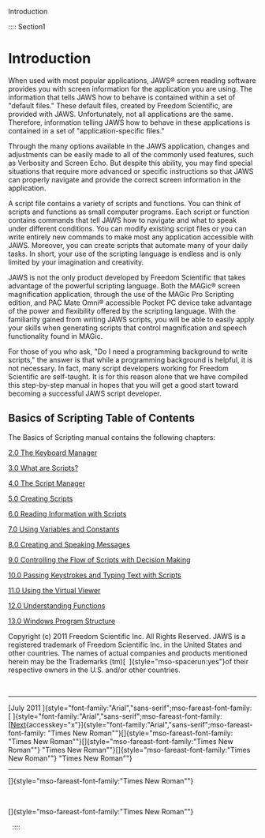 Introduction

:::: Section1
<div>

# Introduction

</div>

When used with most popular applications, JAWS® screen reading software
provides you with screen information for the application you are using.
The information that tells JAWS how to behave is contained within a set
of "default files." These default files, created by Freedom Scientific,
are provided with JAWS. Unfortunately, not all applications are the
same. Therefore, information telling JAWS how to behave in these
applications is contained in a set of "application-specific files."

Through the many options available in the JAWS application, changes and
adjustments can be easily made to all of the commonly used features,
such as Verbosity and Screen Echo. But despite this ability, you may
find special situations that require more advanced or specific
instructions so that JAWS can properly navigate and provide the correct
screen information in the application.

A script file contains a variety of scripts and functions. You can think
of scripts and functions as small computer programs. Each script or
function contains commands that tell JAWS how to navigate and what to
speak under different conditions. You can modify existing script files
or you can write entirely new commands to make most any application
accessible with JAWS. Moreover, you can create scripts that automate
many of your daily tasks. In short, your use of the scripting language
is endless and is only limited by your imagination and creativity.

JAWS is not the only product developed by Freedom Scientific that takes
advantage of the powerful scripting language. Both the MAGic® screen
magnification application, through the use of the MAGic Pro Scripting
edition, and PAC Mate Omni® accessible Pocket PC device take advantage
of the power and flexibility offered by the scripting language. With the
familiarity gained from writing JAWS scripts, you will be able to easily
apply your skills when generating scripts that control magnification and
speech functionality found in MAGic.

For those of you who ask, \"Do I need a programming background to write
scripts,\" the answer is that while a programming background is helpful,
it is not necessary. In fact, many script developers working for Freedom
Scientific are self-taught. It is for this reason alone that we have
compiled this step-by-step manual in hopes that you will get a good
start toward becoming a successful JAWS script developer.

## Basics of Scripting Table of Contents

The Basics of Scripting manual contains the following chapters:

[2.0 The Keyboard Manager](02-0_TheKeyboardManager.htm)

[3.0 What are Scripts?](03-0_WhatAreScripts.htm)

[4.0 The Script Manager](04-0_TheScriptManager.htm)

[5.0 Creating Scripts](05-0_CreatingScripts.htm)

[6.0 Reading Information with
Scripts](06-0_ReadingInformationWithScripts.htm)

[7.0 Using Variables and Constants](07-0_UsingVariablesAndConstants.htm)

[8.0 Creating and Speaking
Messages](08-0_CreatingAndSpeakingMessages.htm)

[9.0 Controlling the Flow of Scripts with Decision
Making](09-0_ControllingTheFlowOfScripts.htm)

[10.0 Passing Keystrokes and Typing Text with
Scripts](10-0_PassingKeystrokesAndTypingTextWithScripts.htm)

[11.0 Using the Virtual Viewer](11-0_UsingTheVirtualViewer.htm)

[12.0 Understanding Functions](12-0_UnderstandingFunctions.htm)

[13.0 Windows Program Structure](13-0_WindowsStructure.htm)

Copyright (c) 2011 Freedom Scientific Inc. All Rights Reserved. JAWS is
a registered trademark of Freedom Scientific Inc. in the United States
and other countries. The names of actual companies and products
mentioned herein may be the Trademarks (tm)[ 
]{style="mso-spacerun:yes"}of their respective owners in the U.S. and/or
other countries.

 

  ----------------------------------------------------------------------------------- -------------------------------------------------------------------------------- -------------------------------------------------------------------------------------------------------------------
  [July 2011 ]{style="font-family:\"Arial\",\"sans-serif\";mso-fareast-font-family:   [ ]{style="font-family:\"Arial\",\"sans-serif\";mso-fareast-font-family:         [[Next](01-1_Objectives.htm){accesskey="x"}]{style="font-family:\"Arial\",\"sans-serif\";mso-fareast-font-family:
    \"Times New Roman\""}[]{style="mso-fareast-font-family:                             \"Times New Roman\""}[]{style="mso-fareast-font-family:\"Times New Roman\""}     \"Times New Roman\""}[]{style="mso-fareast-font-family:\"Times New Roman\""}
    \"Times New Roman\""}                                                                                                                                              
  ----------------------------------------------------------------------------------- -------------------------------------------------------------------------------- -------------------------------------------------------------------------------------------------------------------

[]{style="mso-fareast-font-family:\"Times New Roman\""}

 

[]{style="mso-fareast-font-family:\"Times New Roman\""}

 
::::
